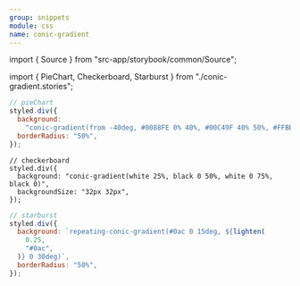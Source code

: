 ```yaml
---
group: snippets
module: css
name: conic-gradient
---
```


import { Source } from "src-app/storybook/common/Source";

import { PieChart, Checkerboard, Starburst } from "./conic-gradient.stories";

<PieChart />

```js {4}
// pieChart
styled.div({
  background:
    "conic-gradient(from -40deg, #0088FE 0% 40%, #00C49F 40% 50%, #FFBB28 50% 70%, #FF8042 70% 100%)",
  borderRadius: "50%",
});
```

<Checkerboard />

```jss {3}
// checkerboard
styled.div({
  background: "conic-gradient(white 25%, black 0 50%, white 0 75%, black 0)",
  backgroundSize: "32px 32px",
});
```

<Starburst />

```js {3}
// starburst
styled.div({
  background: `repeating-conic-gradient(#0ac 0 15deg, ${lighten(
    0.25,
    "#0ac",
  )} 0 30deg)`,
  borderRadius: "50%",
});
```

<Source path="https://developer.mozilla.org/en-US/docs/Web/CSS/conic-gradient()" />
